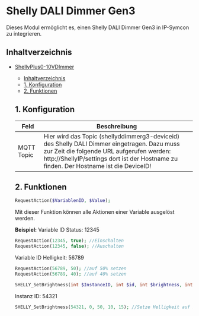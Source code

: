 # Shelly DALI Dimmer Gen3
   Dieses Modul ermöglicht es, einen Shelly DALI Dimmer Gen3 in IP-Symcon zu integrieren.
     
   ## Inhaltverzeichnis
- [ShellyPlus0-10VDImmer](#shellyplus0-10vdimmer)
  - [Inhaltverzeichnis](#inhaltverzeichnis)
  - [1. Konfiguration](#1-konfiguration)
  - [2. Funktionen](#2-funktionen)
   
   ## 1. Konfiguration
   
   Feld | Beschreibung
   ------------ | ----------------
   MQTT Topic | Hier wird das Topic (shellyddimmerg3-deviceid) des Shelly DALI Dimmer eingetragen. Dazu muss zur Zeit die folgende URL aufgerufen werden: http://ShellyIP/settings dort ist der Hostname zu finden. Der Hostname ist die DeviceID!
   
   ## 2. Funktionen

   ```php
   RequestAction($VariablenID, $Value);
   ```

   Mit dieser Funktion können alle Aktionen einer Variable ausgelöst werden.
   
   **Beispiel:**
   Variable ID Status: 12345
   ```php
   RequestAction(12345, true); //Einschalten
   RequestAction(12345, false); //Auschalten
   ```

   Variable ID Helligkeit: 56789
   ```php
   RequestAction(56789, 50); //auf 50% setzen
   RequestAction(56789, 40); //auf 40% setzen
   ```

   ```php
   SHELLY_SetBrightness(int $InstanceID, int $id, int $brightness, int $transition = 0, int $toggle_after = 0);
   ```
   Instanz ID: 54321
   ```php
   SHELLY_SetBrightness(54321, 0, 50, 10, 15); //Setze Helligkeit auf 50% mit einer Übergangszeit von 10 Sekunden und einem "flip-back timer" von 15 Sekunden
   ```